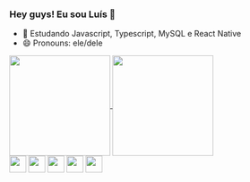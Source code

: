 ### Hey guys! Eu sou Luís 👋

- 🌱 Estudando Javascript, Typescript, MySQL e React Native
- 😄 Pronouns: ele/dele

<a href="https://github.com/anuraghazra/github-readme-stats">
  <img align="center" height=180 src="https://github-readme-stats.vercel.app/api?username=luish87508931&show_icons=true&theme=dracula" />
</a>
<a href="https://github.com/anuraghazra/convoychat">
  <img align="center" height=180em src="https://github-readme-stats.vercel.app/api/top-langs/?username=luish87508931&layout=compact&theme=dracula" />
</a>

<div display=flex>
  <img align=center height=30em width=30em src="https://cdn.jsdelivr.net/gh/devicons/devicon/icons/javascript/javascript-original.svg" />
  <img align=center height=30em width=30em src="https://cdn.jsdelivr.net/gh/devicons/devicon/icons/typescript/typescript-original.svg" />
  <img align=center height=30em width=30em src="https://cdn.jsdelivr.net/gh/devicons/devicon/icons/nodejs/nodejs-original.svg" />
  <img align=center height=30em width=30em src="https://cdn.jsdelivr.net/gh/devicons/devicon/icons/typescript/typescript-original.svg" />
  <img align=center height=30em width=30em src="https://cdn.jsdelivr.net/gh/devicons/devicon/icons/typescript/typescript-original.svg" />
</div>


          

